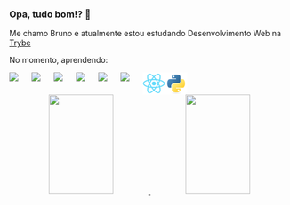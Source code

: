 ### Opa, tudo bom!? 👋

Me chamo Bruno e atualmente estou estudando Desenvolvimento Web na [Trybe](https://www.betrybe.com/)

No momento, aprendendo:
<section style = "display: flex;">
  <img src="https://cdn.jsdelivr.net/gh/devicons/devicon/icons/git/git-original.svg" style="width: 40px"/>
  <img src="https://cdn.jsdelivr.net/gh/devicons/devicon/icons/github/github-original.svg" style="width: 40px"/>
  <img src="https://cdn.jsdelivr.net/gh/devicons/devicon/icons/html5/html5-original.svg" style="width: 40px"/>
  <img src="https://cdn.jsdelivr.net/gh/devicons/devicon/icons/css3/css3-original.svg" style="width: 40px"/>
  <img src="https://cdn.jsdelivr.net/gh/devicons/devicon/icons/javascript/javascript-original.svg" style="width: 40px"/>
  <img src="https://cdn.jsdelivr.net/gh/devicons/devicon/icons/jest/jest-plain.svg" style="width: 40px"/>
  <img src="https://github.com/devicons/devicon/blob/master/icons/react/react-original.svg" style="width: 40px"/>
  <img src="https://github.com/devicons/devicon/blob/master/icons/python/python-original.svg" style="width: 40px"/>
</section>
<section align="center">
  <a href="https://github.com/brunoopinheiro">
    <img height="180em" width="48%" src="https://github-readme-stats.vercel.app/api?username=brunoopinheiro&show_icons=true&theme=gotham" />
    <img height="180em" width="48%" src="https://github-readme-stats.vercel.app/api/top-langs/?username=brunoopinheiro&layout=compact&theme=gotham" />
  </a>
</section>
